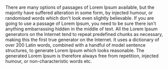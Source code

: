 There are many options of passages of Lorem Ipsum available, but the majority have suffered alteration in some form, by injected humour, or randomised words which don't look even slightly believable.
If you are going to use a passage of Lorem Ipsum, you need to be sure there isn't anything embarrassing hidden in the middle of text.
All the Lorem Ipsum generators on the Internet tend to repeat predefined chunks as necessary, making this the first true generator on the Internet.
It uses a dictionary of over 200 Latin words, combined with a handful of model sentence structures, to generate Lorem Ipsum which looks reasonable.
The generated Lorem Ipsum is therefore always free from repetition, injected humour, or non-characteristic words etc.